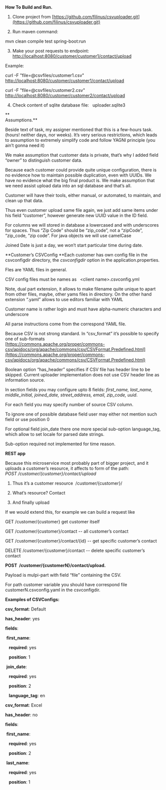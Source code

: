 **How To Build and Run.**  

1. Clone project from [https://github.com/filinus/csvuploader.git](https://github.com/filinus/csvuploader.git)  

2. Run maven command:    

mvn clean compile test spring-boot:run

3. Make your post requests to endpoint: [http://localhost:8080/customer/customer1/contact/upload](http://localhost:8080/customer/customer1/contact/upload)  
  

Example:   

curl -F "file=@csvfiles/customer1.csv" [http://localhost:8080/customer/customer1/contact/upload](http://localhost:8080/customer/customer1/contact/upload)  

curl -F "file=@csvfiles/customer2.csv" [http://localhost:8080/customer/customer2/contact/upload](http://localhost:8080/customer/customer2/contact/upload)

4. Check content of sqlite database file:   uploader.sqlite3

**  
Assumptions.**

Beside text of task, my assigner mentioned that this is a few-hours task. (hours! neither days, nor weeks). It’s very serious restrictions, which leads to assumption to extremely simplify code and follow YAGNI principle (you ain’t gonna need it)

We make assumption that customer data is private, that’s why I added field “owner” to distinguish customer data. 

Because each customer could provide quite unique configuration, there is no evidence how to maintain possible duplication, even with UUIDs. We have no evidence what the big final product is. We make assumption that we need assist upload data into an sql database and that’s all.  

Customer will have their tools, either manual, or automated, to maintain, and clean up that data.

Thus even customer upload same file again, we just add same items under his field “customer”, however generate new UUID value in the ID field. 

For columns we will stored in database a lowercased and with underscores for spaces. Thus “Zip Code” should be “zip_code”, not a “zipCode”, “zip_code, “zip code”. For java objects we will use camelCase 

Joined Date is just a day, we won’t start particular time during date.

**Customer’s CSVConfig **Each customer has own config file in the csvconfigdir directory, the _csvconfigdir_ option in the application.properties.  

Fles are YAML files in general.

CSV config files must be names as   &lt;client name&gt;.csvconfig.yml

Note, dual part extension, it allows to make filename quite unique to apart from other files, maybe, other yams files in directory. On the other hand extension “.yaml” allows to use editors familiar with YAML

Customer name is rather login and must have alpha-numeric characters and underscore

  

All parse instructions come from the correspond YAML file.

Because CSV is not strong standard. In “csv_format” it’s possible to specify one of sub-formats  
[https://commons.apache.org/proper/commons-csv/apidocs/org/apache/commons/csv/CSVFormat.Predefined.html](https://commons.apache.org/proper/commons-csv/apidocs/org/apache/commons/csv/CSVFormat.Predefined.html)

Boolean option “has_header” specifies if CSV file has header line to be skipped. Current uploader implementation does not use CSV header line as information source.  

In section fields you may configure upto 8 fields: _first_name, last_name, middle_initial, joined_date, street_address, email, zip_code, uuid_.  

For each field you may specify number of source CSV column.    

To ignore one of possible database field user may either not mention such field or use position 0

For optional field join_date there one more special sub-option language_tag, which allow to set locale for parsed date strings.  

Sub-option required not implemented for time reason.  
  
**REST app**  

Because this microservice most probably part of bigger project, and it uploads a customer’s resource, it affects to form of the path:  
_POST /customer/{customer}/contact/upload_  

1. Thus it’s a customer resource  /customer/{customer}/  

2. What’s resource? Contact  

3. And finally upload  
  

If we would extend this, for example we can build a request like

GET /customer/{customer} get customer itself

GET /customer/{customer}/contact -- all customer’s contact  

GET /customer/{customer}/contact/{id} -- get specific customer’s contact  

DELETE /customer/{customer}/contact -- delete specific customer’s contact  
  
**POST  /customer/{customerN}/contact/upload.**

Payload is mulpi-part with field “file” containing the CSV.    

For path customer variable you should have correspond file customerN.csvconfig.yaml in the csvconfigdir. 

**Examples of CSVConfigs:**

**csv_format**: Default

**has_header**: yes

**fields**:

 **first_name**:

   **required**: yes

   **position**: 1

 **join_date**:

   **required**: yes

   **position**: 2

   **language_tag**: en

**csv_format**: Excel

**has_header**: no

**fields**:

 **first_name**:

   **required**: yes

   **position**: 2

 **last_name**:

   **required**: yes

   **position**: 1